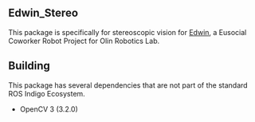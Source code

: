 ## Edwin\_Stereo

This package is specifically for stereoscopic vision for [Edwin](http://github.com/olinrobotics/edwin), a Eusocial Coworker Robot Project for Olin Robotics Lab.

## Building

This package has several dependencies that are not part of the standard ROS Indigo Ecosystem.

- OpenCV 3 (3.2.0)
